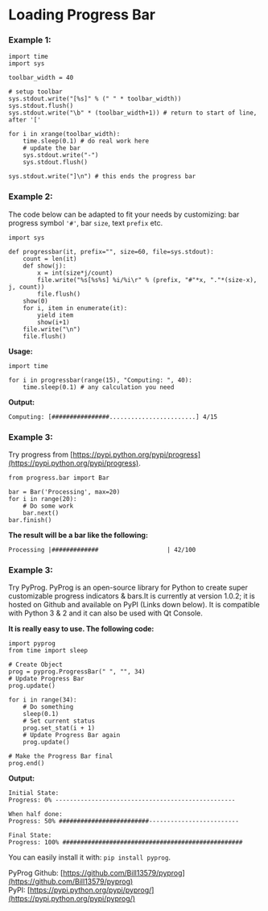# Loading Progress Bar

### Example 1:

```text
import time
import sys

toolbar_width = 40

# setup toolbar
sys.stdout.write("[%s]" % (" " * toolbar_width))
sys.stdout.flush()
sys.stdout.write("\b" * (toolbar_width+1)) # return to start of line, after '['

for i in xrange(toolbar_width):
    time.sleep(0.1) # do real work here
    # update the bar
    sys.stdout.write("-")
    sys.stdout.flush()

sys.stdout.write("]\n") # this ends the progress bar

```

### Example 2:

The code below can be adapted to fit your needs by customizing: bar progress symbol `'#'`, bar `size`, text `prefix` etc.

```text
import sys

def progressbar(it, prefix="", size=60, file=sys.stdout):
    count = len(it)
    def show(j):
        x = int(size*j/count)
        file.write("%s[%s%s] %i/%i\r" % (prefix, "#"*x, "."*(size-x), j, count))
        file.flush()        
    show(0)
    for i, item in enumerate(it):
        yield item
        show(i+1)
    file.write("\n")
    file.flush()
```

**Usage:**

```text
import time

for i in progressbar(range(15), "Computing: ", 40):
    time.sleep(0.1) # any calculation you need
```

**Output:**

```text
Computing: [################........................] 4/15
```

### Example 3:

Try progress from [https://pypi.python.org/pypi/progress](https://pypi.python.org/pypi/progress).

```text
from progress.bar import Bar

bar = Bar('Processing', max=20)
for i in range(20):
    # Do some work
    bar.next()
bar.finish()
```

**The result will be a bar like the following:**

```text
Processing |#############                   | 42/100
```

### Example 3:

Try PyProg. PyProg is an open-source library for Python to create super customizable progress indicators & bars.It is currently at version 1.0.2; it is hosted on Github and available on PyPI \(Links down below\). It is compatible with Python 3 & 2 and it can also be used with Qt Console.

**It is really easy to use. The following code:**

```text
import pyprog
from time import sleep

# Create Object
prog = pyprog.ProgressBar(" ", "", 34)
# Update Progress Bar
prog.update()

for i in range(34):
    # Do something
    sleep(0.1)
    # Set current status
    prog.set_stat(i + 1)
    # Update Progress Bar again
    prog.update()

# Make the Progress Bar final
prog.end()
```

**Output:**

```text
Initial State:
Progress: 0% --------------------------------------------------

When half done:
Progress: 50% #########################-------------------------

Final State:
Progress: 100% ##################################################
```

You can easily install it with: `pip install pyprog`.

PyProg Github: [https://github.com/Bill13579/pyprog](https://github.com/Bill13579/pyprog)  
PyPI: [https://pypi.python.org/pypi/pyprog/](https://pypi.python.org/pypi/pyprog/)

